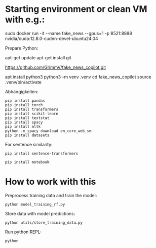 
# Starting environment or clean VM with e.g.:

sudo docker run -it --name fake_news --gpus=1 -p 8521:8888 nvidia/cuda:12.8.0-cudnn-devel-ubuntu24.04

Prepare Python:

apt-get update
apt-get install git

https://github.com/GrimmV/fake_news_copilot.git

apt install python3
python3 -m venv .venv
cd fake_news_copilot
source .venv/bin/activate

Abhängigkeiten:

```
pip install pandas
pip install torch
pip install transformers
pip install scikit-learn
pip install textstat
pip install spacy
pip install nltk
python -m spacy download en_core_web_sm
pip install datasets
```

For sentence similarity: 

`pip install sentence-transformers`

`pip install notebook`

# How to work with this

Preprocess training data and train the model:

```python model_training_rf.py```

Store data with model predictions:

```python utils/store_training_data.py```

Run python REPL:

`python`
